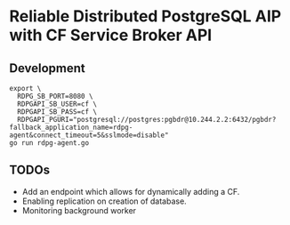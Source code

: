 # Reliable Distributed PostgreSQL AIP with CF Service Broker API

## Development
```
export \
  RDPG_SB_PORT=8080 \
  RDPGAPI_SB_USER=cf \
  RDPGAPI_SB_PASS=cf \
  RDPGAPI_PGURI="postgresql://postgres:pgbdr@10.244.2.2:6432/pgbdr?fallback_application_name=rdpg-agent&connect_timeout=5&sslmode=disable" 
go run rdpg-agent.go
```

## TODOs
* Add an endpoint which allows for dynamically adding a CF.
* Enabling replication on creation of database.
* Monitoring background worker


